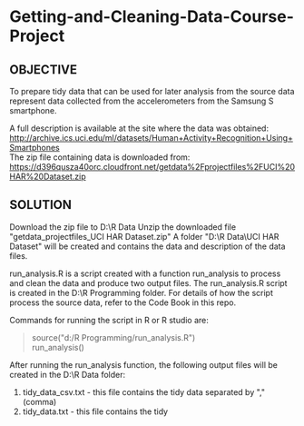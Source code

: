 # Getting-and-Cleaning-Data-Course-Project

## OBJECTIVE
To prepare tidy data that can be used for later analysis from the source data represent data collected from the accelerometers from the Samsung S smartphone. 

A full description is available at the site where the data was obtained:<BR>
    http://archive.ics.uci.edu/ml/datasets/Human+Activity+Recognition+Using+Smartphones <BR>
The zip file containing data is downloaded from: <BR>
    https://d396qusza40orc.cloudfront.net/getdata%2Fprojectfiles%2FUCI%20HAR%20Dataset.zip <BR>

## SOLUTION
Download the zip file to D:\R Data
Unzip the downloaded file "getdata_projectfiles_UCI HAR Dataset.zip"
A folder "D:\R Data\UCI HAR Dataset" will be created and contains the data and description of the data files.

run_analysis.R is a script created with a function run_analysis to process and clean the data and produce two output files.
The run_analysis.R script is created in the D:\R Programming folder.
For details of how the script process the source data, refer to the Code Book in this repo. 

Commands for running the script in R or R studio are:
> source("d:/R Programming/run_analysis.R") <BR>
> run_analysis() <BR>

After running the run_analysis function, the following output files will be created in the D:\R Data folder:
1. tidy_data_csv.txt  - this file contains the tidy data separated by "," (comma)
2. tidy_data.txt      - this file contains the tidy 

